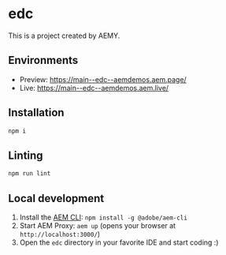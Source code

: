 # edc

This is a project created by AEMY.

## Environments

- Preview: https://main--edc--aemdemos.aem.page/
- Live: https://main--edc--aemdemos.aem.live/

## Installation

```sh
npm i
```

## Linting

```sh
npm run lint
```

## Local development

1. Install the [AEM CLI](https://github.com/adobe/helix-cli): `npm install -g @adobe/aem-cli`
1. Start AEM Proxy: `aem up` (opens your browser at `http://localhost:3000/`)
1. Open the `edc` directory in your favorite IDE and start coding :)